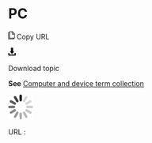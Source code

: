 # PC

![Copy URL](media/pc/Copy.png)
Copy URL

![Download](media/pc/Download.png)

Download topic

**See** [Computer and device term collection](https://worldready.cloudapp.net/Styleguide/Read?id=2700&topicid=26597)

![In progress](media/pc/activity-large.gif)

URL :
